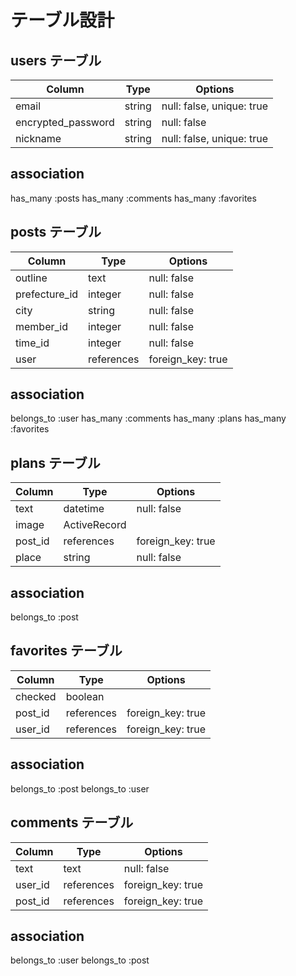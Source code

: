# テーブル設計

## users テーブル

| Column          | Type   | Options                   |
| --------        | ------ | -----------               |
| email           | string | null: false, unique: true |
| encrypted_password| string | null: false             |
| nickname        | string | null: false, unique: true |


## association
has_many :posts
has_many :comments
has_many :favorites

## posts テーブル

| Column       | Type            | Options          |
| ---------    | ------          | -----------      |
| outline      | text            | null: false      |
| prefecture_id| integer         | null: false      |
| city         | string          | null: false      |
| member_id    | integer         | null: false      |
| time_id      | integer         | null: false      |
| user         | references      | foreign_key: true|

## association
  belongs_to :user
  has_many :comments
  has_many :plans
  has_many :favorites


## plans テーブル

| Column     | Type          | Options           |
| ---------  | ------        | -----------       |
| text       | datetime      | null: false       |
| image      | ActiveRecord  |                   |
| post_id    | references    | foreign_key: true |
| place      | string        | null: false       |

## association
  belongs_to :post



  ## favorites テーブル

| Column        | Type      | Options           |
| ---------     | ------    | -----------       |
| checked       | boolean   |                   |
| post_id       | references| foreign_key: true |
| user_id       | references| foreign_key: true |


## association
  belongs_to :post
  belongs_to :user


## comments テーブル ##################

| Column        | Type      | Options           |
| ---------     | ------    | -----------       |
| text          | text      | null: false       |
| user_id       | references| foreign_key: true |
| post_id       | references| foreign_key: true |


## association #####################
  belongs_to :user
  belongs_to :post